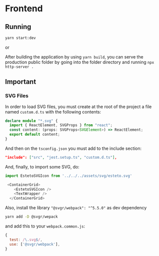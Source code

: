 # Frontend
## Running
```bash
yarn start:dev
```
or


After building the application by using `yarn build`, you can serve the production public folder by going into the folder directory and running
`npx http-server .`

## Important
### SVG Files
In order to load SVG files, you must create at the root of the project a file named ```custom.d.ts``` with the following contents:
```ts
declare module "*.svg" {
  import { ReactElement, SVGProps } from "react";
  const content: (props: SVGProps<SVGElement>) => ReactElement;
  export default content;
}
```
And then on the ```tsconfig.json``` you must add to the include section:
```json
"include": ["src", "jest.setup.ts", "custom.d.ts"],
```
And, finally, to import some SVG, do:
```ts
import EstetoSVGIcon from '../../../assets/svg/esteto.svg'

 <ContainerGrid>
    <EstetoSVGIcon />
    <TextWrapper />
  </ContainerGrid>
```
Also, install the library `"@svgr/webpack": "^5.5.0"` as dev dependency
```bash
yarn add -D @svgr/wepack
```
and add this to your `webpack.common.js`:
```js
{
  test: /\.svg$/,
  use: ['@svgr/webpack'],
}
```